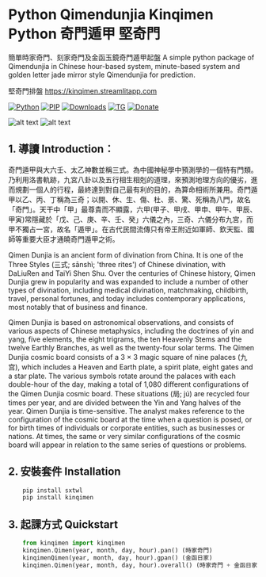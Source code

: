 ﻿# **Python Qimendunjia Kinqimen Python 奇門遁甲 堅奇門**

簡單時家奇門、刻家奇門及金函玉鏡奇門遁甲起盤 A simple python package of Qimendunjia in Chinese hour-based system, minute-based system and golden letter jade mirror style Qimendunjia for prediction.

堅奇門排盤 https://kinqimen.streamlitapp.com

[![Python](https://img.shields.io/pypi/pyversions/kinqimen)](https://pypi.org/project/kinqimen/)
[![PIP](https://img.shields.io/pypi/v/kinqimen)](https://pypi.org/project/kinqimen/)
[![Downloads](https://img.shields.io/pypi/dm/kinqimen)](https://pypi.org/project/kinqimen/)
[![TG](https://img.shields.io/badge/chat-on%20telegram-blue)](https://t.me/haizhonggum)
[![Donate](https://img.shields.io/badge/Donate-PayPal-green.svg?logo=paypal&style=flat-square)](https://www.paypal.me/kinyeah)&nbsp;

![alt text](https://upload.wikimedia.org/wikipedia/commons/thumb/5/5b/CADAL06056497_%E9%81%81%E7%94%B2%E6%BC%94%E7%BE%A9%C2%B7%E5%8D%B7%E4%B8%89~%E5%8D%B7%E5%9B%9B.djvu/page123-452px-CADAL06056497_%E9%81%81%E7%94%B2%E6%BC%94%E7%BE%A9%C2%B7%E5%8D%B7%E4%B8%89~%E5%8D%B7%E5%9B%9B.djvu.jpg "遁甲演義陰遁七局排盤")
![alt text](https://upload.wikimedia.org/wikipedia/commons/thumb/5/5b/CADAL06056497_%E9%81%81%E7%94%B2%E6%BC%94%E7%BE%A9%C2%B7%E5%8D%B7%E4%B8%89~%E5%8D%B7%E5%9B%9B.djvu/page104-444px-CADAL06056497_%E9%81%81%E7%94%B2%E6%BC%94%E7%BE%A9%C2%B7%E5%8D%B7%E4%B8%89~%E5%8D%B7%E5%9B%9B.djvu.jpg "遁甲演義陰遁七局排盤")


## **1. 導讀 Introduction**︰
奇門遁甲與大六壬、太乙神數並稱三式。為中國神秘學中預測學的一個特有門類。乃利用洛書軌跡，九宮八卦以及五行相生相剋的道理，來預測地理方向的優劣，進而規劃一個人的行程，最終達到對自己最有利的目的，為算命相術所兼用。奇門遁甲以乙、丙、丁稱為三奇；以開、休、生、傷、杜、景、驚、死稱為八門，故名「奇門」。天干中「甲」最尊貴而不顯露，六甲(甲子、甲戌、甲申、甲午、甲辰、甲寅)常隱藏於「戊、己、庚、辛、壬、癸」六儀之內，三奇、六儀分布九宮，而甲不獨占一宮，故名「遁甲」。在古代民間流傳只有帝王附近如軍師、欽天監、國師等重要大臣才通曉奇門遁甲之術。

Qimen Dunjia is an ancient form of divination from China. It is one of the Three Styles (三式; sānshì; 'three rites') of Chinese divination, with DaLiuRen and TaiYi Shen Shu. Over the centuries of Chinese history, Qimen Dunjia grew in popularity and was expanded to include a number of other types of divination, including medical divination, matchmaking, childbirth, travel, personal fortunes, and today includes contemporary applications, most notably that of business and finance. 

Qimen Dunjia is based on astronomical observations, and consists of various aspects of Chinese metaphysics, including the doctrines of yin and yang, five elements, the eight trigrams, the ten Heavenly Stems and the twelve Earthly Branches, as well as the twenty-four solar terms. The Qimen Dunjia cosmic board consists of a 3 × 3 magic square of nine palaces (九宫), which includes a Heaven and Earth plate, a spirit plate, eight gates and a star plate. The various symbols rotate around the palaces with each double-hour of the day, making a total of 1,080 different configurations of the Qimen Dunjia cosmic board. These situations (局; jú) are recycled four times per year, and are divided between the Yin and Yang halves of the year. Qimen Dunjia is time-sensitive. The analyst makes reference to the configuration of the cosmic board at the time when a question is posed, or for birth times of individuals or corporate entities, such as businesses or nations. At times, the same or very similar configurations of the cosmic board will appear in relation to the same series of questions or problems.

## **2. 安裝套件 Installation**

```python
	pip install sxtwl
	pip install kinqimen
```

## **3. 起課方式 Quickstart**
```python
	from kinqimen import kinqimen
	kinqimen.Qimen(year, month, day, hour).pan() (時家奇門)
	kinqimenQimen(year, month, day, hour).gpan() (金函日家)
	kinqimen.Qimen(year, month, day, hour).overall() (時家奇門 + 金函日家)
	
```





